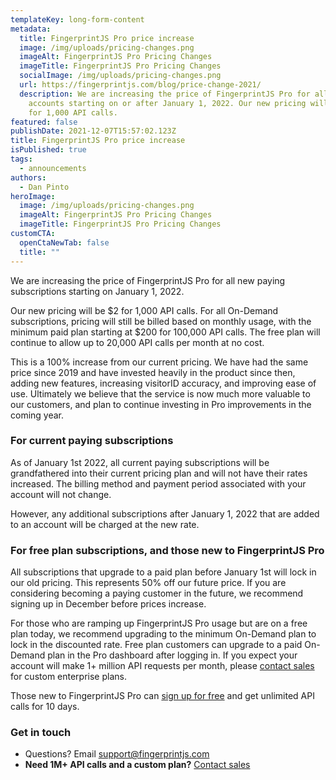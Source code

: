 ```yaml
---
templateKey: long-form-content
metadata:
  title: FingerprintJS Pro price increase
  image: /img/uploads/pricing-changes.png
  imageAlt: FingerprintJS Pro Pricing Changes
  imageTitle: FingerprintJS Pro Pricing Changes
  socialImage: /img/uploads/pricing-changes.png
  url: https://fingerprintjs.com/blog/price-change-2021/
  description: We are increasing the price of FingerprintJS Pro for all new paying
    accounts starting on or after January 1, 2022. Our new pricing will be $2
    for 1,000 API calls.
featured: false
publishDate: 2021-12-07T15:57:02.123Z
title: FingerprintJS Pro price increase
isPublished: true
tags:
  - announcements
authors:
  - Dan Pinto
heroImage:
  image: /img/uploads/pricing-changes.png
  imageAlt: FingerprintJS Pro Pricing Changes
  imageTitle: FingerprintJS Pro Pricing Changes
customCTA:
  openCtaNewTab: false
  title: ""
---
```

We are increasing the price of FingerprintJS Pro for all new paying subscriptions starting on January 1, 2022.

Our new pricing will be $2 for 1,000 API calls. For all On-Demand subscriptions, pricing will still be billed based on monthly usage, with the minimum paid plan starting at $200 for 100,000 API calls. The free plan will continue to allow up to 20,000 API calls per month at no cost.

This is a 100% increase from our current pricing. We have had the same price since 2019 and have invested heavily in the product since then, adding new features, increasing visitorID accuracy, and improving ease of use. Ultimately we believe that the service is now much more valuable to our customers, and plan to continue investing in Pro improvements in the coming year.

### For current paying subscriptions

As of January 1st 2022, all current paying subscriptions will be grandfathered into their current pricing plan and will not have their rates increased. The billing method and payment period associated with your account will not change.

However, any additional subscriptions after January 1, 2022 that are added to an account will be charged at the new rate.

### For free plan subscriptions, and those new to FingerprintJS Pro

All subscriptions that upgrade to a paid plan before January 1st will lock in our old pricing. This represents 50% off our future price. If you are considering becoming a paying customer in the future, we recommend signing up in December before prices increase.

For those who are ramping up FingerprintJS Pro usage but are on a free plan today, we recommend upgrading to the minimum On-Demand plan to lock in the discounted rate. Free plan customers can upgrade to a paid On-Demand plan in the Pro dashboard after logging in. If you expect your account will make 1+ million API requests per month, please [contact sales](/contact-sales/) for custom enterprise plans.

Those new to FingerprintJS Pro can [sign up for free](https://dashboard.fingerprintjs.com/signup) and get unlimited API calls for 10 days.

### Get in touch

* Questions? Email [support@fingerprintjs.com](mailto:support@fingerprintjs.com)
* **Need 1M+ API calls and a custom plan?** [Contact sales](/contact-sales/)